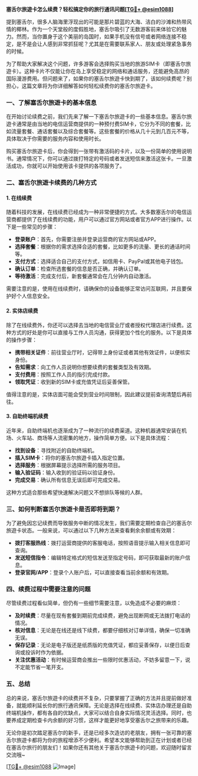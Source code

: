 **塞舌尔旅遊卡怎么续费？轻松搞定你的旅行通讯问题[[TG💪+ @esim1088](https://t.me/s/esim1088)]**

提到塞舌尔，很多人脑海里浮现出的可能是那片碧蓝的大海、洁白的沙滩和热带风情的椰林。作为一个天堂般的度假胜地，塞舌尔吸引了无数游客前来体验它的魅力。然而，当你置身于这个美丽的岛国时，如果手机没有信号或者网络连接不稳定，是不是会让人感到非常抓狂呢？尤其是在需要联系家人、朋友或处理紧急事务的时候。

为了帮助大家解决这个问题，许多游客会选择购买当地的旅游SIM卡（即塞舌尔旅遊卡）。这种卡片不仅能让你在岛上享受稳定的网络和通话服务，还能避免高昂的国际漫游费用。但问题来了，如果你的塞舌尔旅遊卡快到期了，该如何续费呢？别担心，这篇文章将为你详细解答如何轻松续费你的塞舌尔旅遊卡。

### 一、了解塞舌尔旅遊卡的基本信息

在开始讨论续费之前，我们先来了解一下塞舌尔旅遊卡的一些基本信息。塞舌尔旅遊卡通常是由当地的电信运营商提供的一种预付费SIM卡，它分为不同的套餐，比如流量套餐、通话套餐以及综合套餐等。这些套餐的价格从几十元到几百元不等，具体取决于你需要的服务内容和使用时长。

购买塞舌尔旅遊卡后，你会得到一张带有激活码的卡片，以及一份简单的使用说明书。通常情况下，你可以通过拨打特定的号码或者发送短信来激活这张卡。一旦激活成功，你就可以开始使用该卡提供的各项服务了。

### 二、塞舌尔旅遊卡续费的几种方式

#### 1. 在线续费

随着科技的发展，在线续费已经成为一种非常便捷的方式。大多数塞舌尔的电信运营商都提供了在线续费的功能，用户可以通过官方网站或者官方APP进行操作。以下是一些常见的步骤：

- **登录账户**：首先，你需要注册并登录运营商的官方网站或APP。
- **选择套餐**：根据你的需求选择合适的套餐，比如更多的流量、更长的通话时间等。
- **支付方式**：选择适合自己的支付方式，如信用卡、PayPal或其他电子钱包。
- **确认订单**：检查所选套餐的信息是否正确，并确认订单。
- **等待激活**：完成支付后，新套餐通常会在几分钟内自动激活。

需要注意的是，使用在线续费时，请确保你的设备能够正常访问互联网，并且要保护好个人信息安全。

#### 2. 实体店续费

除了在线续费外，你还可以选择去当地的电信营业厅或者授权代理店进行续费。这种方式的好处是你可以直接与工作人员沟通，获得更加个性化的服务。以下是具体的操作步骤：

- **携带相关证件**：前往营业厅时，记得带上身份证或者其他有效证件，以便核实身份。
- **告知需求**：向工作人员说明你想要续费的套餐类型及有效期。
- **支付费用**：按照工作人员的指引完成付款。
- **领取凭证**：收到新的SIM卡或充值凭证后妥善保管。

值得注意的是，实体店面可能会受到营业时间限制，因此建议提前查询清楚后再前往。

#### 3. 自助终端机续费

近年来，自助终端机也逐渐成为了一种流行的续费渠道。这种机器通常安装在机场、火车站、商场等人流密集的地方，操作简单方便。以下是具体流程：

- **找到设备**：寻找附近的自助终端机。
- **插入SIM卡**：将你的塞舌尔旅遊卡插入指定位置。
- **选择服务**：根据屏幕提示选择所需的服务项目。
- **输入验证码**：输入收到的验证码以验证身份。
- **完成交易**：确认所有信息无误后即可完成交易。

这种方式适合那些希望快速解决问题又不想排队等候的人群。

### 三、如何判断塞舌尔旅遊卡是否即将到期？

为了避免因忘记续费而导致服务中断的情况发生，我们需要定期检查自己的塞舌尔旅遊卡状态。一般来说，可以通过以下几种方法来查看剩余余额或有效期：

- **拨打客服热线**：拨打运营商提供的客服电话，按照语音提示输入相关信息即可查询。
- **发送短信指令**：编辑特定格式的短信发送至指定号码，即可获取最新的账户信息。
- **登录官网/APP**：登录个人账户后，可以直接查看当前余额和有效期。

### 四、续费过程中需要注意的问题

尽管续费过程看似简单，但仍有一些细节需要注意，以免造成不必要的麻烦：

- **及时续费**：尽量在现有套餐到期前完成续费，避免出现断网或无法拨打电话的情况。
- **核对信息**：无论是在线还是线下续费，都要仔细核对订单详情，确保一切准确无误。
- **保存记录**：无论是电子版还是纸质版的充值凭证，都应妥善保存，以便日后查询或投诉时作为依据。
- **关注优惠活动**：有时候运营商会推出一些限时优惠活动，不妨多留意一下，说不定能节省一笔开支。

### 五、总结

总的来说，塞舌尔旅遊卡的续费并不复杂，只要掌握了正确的方法并且提前做好准备，就能顺利延长你的旅行通讯保障。无论是选择在线续费、实体店办理还是自助终端机操作，都有各自的优缺点，大家可以结合自身实际情况灵活选择。同时，也要养成定期检查卡内余额的好习惯，这样才能更好地享受塞舌尔之旅带来的乐趣。

无论你是初次踏足塞舌尔的新手，还是已经多次造访的老朋友，拥有一张可靠的塞舌尔旅遊卡都将为你的旅程增添不少便利。希望本文能够帮助到正在计划或者已经在塞舌尔旅行的朋友们！如果你还有其他关于塞舌尔旅遊卡的问题，欢迎随时留言交流哦~

[[TG💪+ @esim1088](https://t.me/s/esim1088) ![Image](https://i.postimg.cc/4NQfJmqS/Snipaste-2025-05-13-00-14-12.png)]